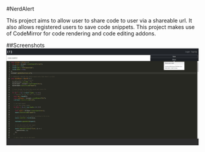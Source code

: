#NerdAlert

This project aims to allow user to share code to user via a shareable url. It also allows registered users to save code snippets. This project makes use of CodeMirror
for code rendering and code editing addons.

##Screenshots
![alt text](https://github.com/tehkohrz/nerdAlert/blob/master/nerdalert_ss/codeShare.JPG?raw=true)
